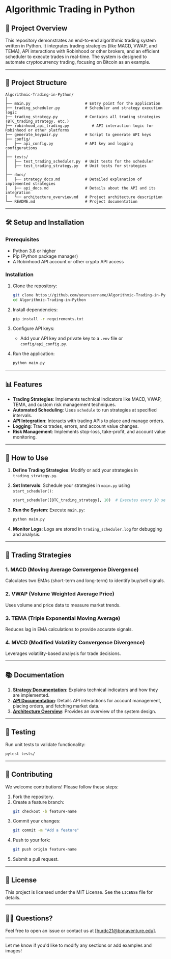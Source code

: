 # Algorithmic Trading in Python

## 🚀 Project Overview

This repository demonstrates an end-to-end algorithmic trading system written in Python. It integrates trading strategies (like MACD, VWAP, and TEMA), API interactions with Robinhood or other brokers, and an efficient scheduler to execute trades in real-time. The system is designed to automate cryptocurrency trading, focusing on Bitcoin as an example.

---

## 📂 Project Structure

```
Algorithmic-Trading-in-Python/
│
├── main.py                        # Entry point for the application
├── trading_scheduler.py           # Scheduler and strategy execution logic
├── trading_strategy.py            # Contains all trading strategies (BTC_trading_strategy, etc.)
├── robinhood_api_trading.py          # API interaction logic for Robinhood or other platforms
├── generate_keypair.py            # Script to generate API keys
├── config/
│   ├── api_config.py              # API key and logging configurations
│
├── tests/
│   ├── test_trading_scheduler.py  # Unit tests for the scheduler
│   ├── test_trading_strategy.py   # Unit tests for strategies
│
├── docs/
│   ├── strategy_docs.md           # Detailed explanation of implemented strategies
│   ├── api_docs.md                # Details about the API and its integration
│   └── architecture_overview.md   # Project architecture description
└── README.md                      # Project documentation
```

---

## 🛠️ Setup and Installation

### Prerequisites

- Python 3.8 or higher
- Pip (Python package manager)
- A Robinhood API account or other crypto API access

### Installation

1. Clone the repository:
   ```bash
   git clone https://github.com/yourusername/Algorithmic-Trading-in-Python.git
   cd Algorithmic-Trading-in-Python
   ```

2. Install dependencies:
   ```bash
   pip install -r requirements.txt
   ```

3. Configure API keys:
   - Add your API key and private key to a `.env` file or `config/api_config.py`.

4. Run the application:
   ```bash
   python main.py
   ```

---

## 📊 Features

- **Trading Strategies**: Implements technical indicators like MACD, VWAP, TEMA, and custom risk management techniques.
- **Automated Scheduling**: Uses `schedule` to run strategies at specified intervals.
- **API Integration**: Interacts with trading APIs to place and manage orders.
- **Logging**: Tracks trades, errors, and account value changes.
- **Risk Management**: Implements stop-loss, take-profit, and account value monitoring.

---

## 🚦 How to Use

1. **Define Trading Strategies**:
   Modify or add your strategies in `trading_strategy.py`.

2. **Set Intervals**:
   Schedule your strategies in `main.py` using `start_scheduler()`:
   ```python
   start_scheduler([BTC_trading_strategy], 10)  # Executes every 10 seconds
   ```

3. **Run the System**:
   Execute `main.py`:
   ```bash
   python main.py
   ```

4. **Monitor Logs**:
   Logs are stored in `trading_scheduler.log` for debugging and analysis.

---

## 🧠 Trading Strategies

### 1. **MACD (Moving Average Convergence Divergence)**
Calculates two EMAs (short-term and long-term) to identify buy/sell signals.

### 2. **VWAP (Volume Weighted Average Price)**
Uses volume and price data to measure market trends.

### 3. **TEMA (Triple Exponential Moving Average)**
Reduces lag in EMA calculations to provide accurate signals.

### 4. **MVCD (Modified Volatility Convergence Divergence)**
Leverages volatility-based analysis for trade decisions.

---

## 📚 Documentation

1. **[Strategy Documentation](docs/strategy_docs.md)**:
   Explains technical indicators and how they are implemented.
2. **[API Documentation](docs/api_docs.md)**:
   Details API interactions for account management, placing orders, and fetching market data.
3. **[Architecture Overview](docs/architecture_overview.md)**:
   Provides an overview of the system design.

---

## 🔬 Testing

Run unit tests to validate functionality:
```bash
pytest tests/
```

---

## 🤝 Contributing

We welcome contributions! Please follow these steps:

1. Fork the repository.
2. Create a feature branch:
   ```bash
   git checkout -b feature-name
   ```
3. Commit your changes:
   ```bash
   git commit -m "Add a feature"
   ```
4. Push to your fork:
   ```bash
   git push origin feature-name
   ```
5. Submit a pull request.

---

## 📜 License

This project is licensed under the MIT License. See the `LICENSE` file for details.

---

## 🙋‍♂️ Questions?

Feel free to open an issue or contact us at [hurdc21@bonaventure.edu].

---

Let me know if you'd like to modify any sections or add examples and images!
